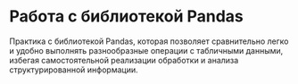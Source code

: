 # Работа с библиотекой Pandas

Практика с библиотекой Pandas, которая позволяет сравнительно легко и удобно выполнять разнообразные операции с табличными данными, избегая самостоятельной реализации обработки и анализа структурированной информации.
